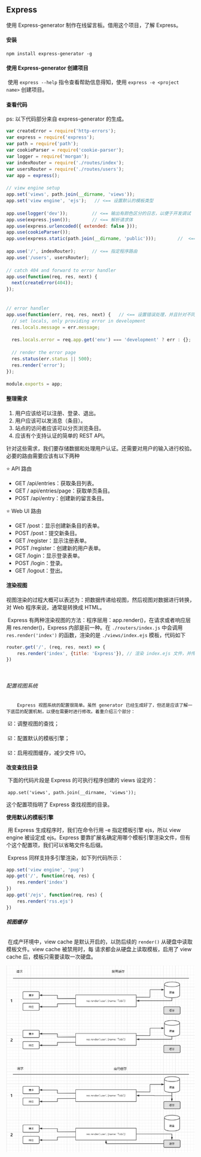 ## Express

使用 Express-generator 制作在线留言板。借用这个项目，了解 Express。

#### 安装

```shell
npm install express-generator -g
```

#### 使用 Express-generator 创建项目

​		使用 `express --help` 指令查看帮助信息得知，使用 `express -e <project name>` 创建项目。

#### 查看代码

ps: 以下代码部分来自 express-generator 的生成。

```js
var createError = require('http-errors');
var express = require('express');
var path = require('path');
var cookieParser = require('cookie-parser');
var logger = require('morgan');
var indexRouter = require('./routes/index');
var usersRouter = require('./routes/users');
var app = express();

// view engine setup
app.set('views', path.join(__dirname, 'views'));
app.set('view engine', 'ejs');   // <== 设置默认的模板类型

app.use(logger('dev'));			// <== 输出有颜色区分的日志，以便于开发调试
app.use(express.json());		// <== 解析请求体
app.use(express.urlencoded({ extended: false }));
app.use(cookieParser());
app.use(express.static(path.join(__dirname, 'public')));		//  <== 提供./public 下的静态文件

app.use('/', indexRouter);		// <== 指定程序路由
app.use('/users', usersRouter);

// catch 404 and forward to error handler
app.use(function(req, res, next) {
  next(createError(404));
});


// error handler
app.use(function(err, req, res, next) {   // <== 设置错误处理，并且针对不同的模式设置不同的效果，非开发环境的情况下，不显示错误的具体信息
  // set locals, only providing error in development
  res.locals.message = err.message;

  res.locals.error = req.app.get('env') === 'development' ? err : {};

  // render the error page
  res.status(err.status || 500);
  res.render('error');
});

module.exports = app;
```



#### 整理需求

1. 用户应该给可以注册、登录、退出。
2. 用户应该可以发消息（条目）。
3. 站点的访问者应该可以分页浏览条目。
4. 应该有个支持认证的简单的 REST API。

针对这些需求，我们要存储数据和处理用户认证。还需要对用户的输入进行校验。必要的路由需要应该有以下两种

⭐ API 路由

- GET	/api/entries：获取条目列表。
- GET    / api/entries/page：获取单页条目。
- POST    /api/entry：创建新的留言条目。

⭐ Web UI 路由

- GET    /post：显示创建新条目的表单。
- POST    /post：提交新条目。
- GET    /register：显示注册表单。
- POST    /register：创建新的用户表单。
- GET    /login：显示登录表单。
- POST    /login：登录。
- GET    /logout：登出。



#### 渲染视图

​		视图渲染的过程大概可以表述为：把数据传递给视图，然后视图对数据进行转换，对 Web 程序来说，通常是转换成 HTML。

​		Express 有两种渲染视图的方法：程序层用：app.render()，在请求或者响应层用 res.render()，Express 内部是前一种。在 `./routers/index.js`  中会调用 `res.render('index')` 的函数，渲染的是 `./views/index.ejs` 模板，代码如下

```js
router.get('/', (req, res, next) => {
    res.render('index', {title: 'Express'}), // 渲染 index.ejs 文件，并传递数据处理。
})
```

​	

###### 配置视图系统

 		Express 视图系统的配置很简单。虽然 generator 已经生成好了，但还是应该了解一下底层的配置机制，以便在需要时进行修改。着重​介绍三个部分：

​		:ballot_box_with_check:：调整视图的查找；

​		:ballot_box_with_check:：配置默认的模板引擎；

​		:ballot_box_with_check:：启用视图缓存，减少文件 I/O。



**改变查找目录**

​		下面的代码片段是 Express 的可执行程序创建的 views 设定的：

​		`app.set('views', path.join(__dirname, 'views'));`	

这个配置项指明了 Express 查找视图的目录。



**使用默认的模板引擎**

​		用 Express 生成程序时，我们在命令行用 -e 指定模板引擎 ejs，所以 view engine 被设定成 ejs。Express 要靠扩展名确定用哪个模板引擎渲染文件，但有个这个配置项，我们可以省略文件名后缀。

​		Express 同样支持多引擎渲染，如下列代码所示：

```js
app.set('view engine', 'pug')
app.get('/', function(req, res) {
    res.render('index')
})
app.get('/ejs', function(req, res) {
    res.render('rss.ejs')
})
```



###### **视图缓存**

​		在成产环境中，view cache 是默认开启的，以防后续的 `render()` 从硬盘中读取模板文件。view cache 被禁用时，每 请求都会从硬盘上读取模板，启用了 view cache 后，模板只需要读取一次硬盘。

![](https://raw.githubusercontent.com/less-sugar/about-nodejs/master/images/exprees-view_cache.png)

